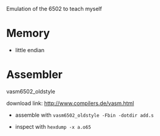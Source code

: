 Emulation of the 6502 to teach myself


# Memory
- little endian


# Assembler
vasm6502_oldstyle

download link: http://www.compilers.de/vasm.html

- assemble with ```vasm6502_oldstyle -Fbin -dotdir add.s```

- inspect with ```hexdump -x a.o65```